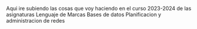 Aqui ire subiendo las cosas que voy haciendo en el curso 2023-2024 de las asignaturas
Lenguaje de Marcas
Bases de datos
Planificacion y administracion de redes